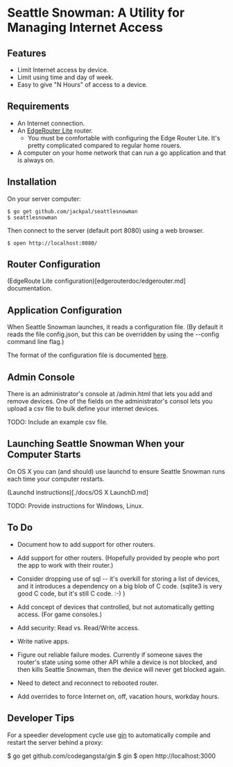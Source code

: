 Seattle Snowman:  A Utility for Managing Internet Access
========================================================

Features
--------

+ Limit Internet access by device.
+ Limit using time and day of week.
+ Easy to give "N Hours" of access to a device.

Requirements
------------

+ An Internet connection.
+ An [EdgeRouter Lite](https://www.ubnt.com/edgemax/edgerouter-lite/) router.
  + You must be comfortable with configuring the Edge Router Lite. It's
    pretty complicated compared to regular home rouers.
+ A computer on your home network that can run a go application and that is
  always on.

Installation
------------

On your server computer:

    $ go get github.com/jackpal/seattlesnowman
    $ seattlesnowman

Then connect to the server (default port 8080) using a web browser.

    $ open http://localhost:8080/

Router Configuration
--------------------

(EdgeRoute Lite configuration)[edgerouterdoc/edgerouter.md] documentation.

Application Configuration
-------------------------

When Seattle Snowman launches, it reads a configuration file. (By default it
reads the file config.json, but this can be overridden by using the --config
command line flag.)

The format of the configuration file is documented [here](example/example.md).

Admin Console
-------------

There is an administrator's console at /admin.html that lets you add and
remove devices. One of the fields on the administrator's consol lets you upload a csv file to bulk define your internet devices.

TODO: Include an example csv file.

Launching Seattle Snowman When your Computer Starts
---------------------------------------------------

On OS X you can (and should) use launchd to ensure Seattle Snowman runs
each time your computer restarts.

(Launchd instructions)[./docs/OS X LaunchD.md]

TODO: Provide instructions for Windows, Linux.

To Do
-----

+ Document how to add support for other routers.

+ Add support for other routers. (Hopefully provided by people who port the
app to work with their router.)

+ Consider dropping use of sql -- it's overkill for storing a list of devices,
and it introduces a dependency on a big blob of C code. (sqlite3 is very good
C code, but it's still C code. :-) )

+ Add concept of devices that controlled, but not automatically getting access.
(For game consoles.)

+ Add security: Read vs. Read/Write access.

+ Write native apps.

+ Figure out reliable failure modes. Currently if someone saves the router's
state using some other API while a device is not blocked, and then kills
Seattle Snowman, then the device will never get blocked again.

+ Need to detect and reconnect to rebooted router.

+ Add overrides to force Internet on, off, vacation hours, workday hours.

Developer Tips
--------------

For a speedier development cycle use [gin](https://github.com/codegangsta/gin)
to automatically compile and restart the server behind a proxy:

  $ go get github.com/codegangsta/gin
  $ gin
  $ open http://localhost:3000
